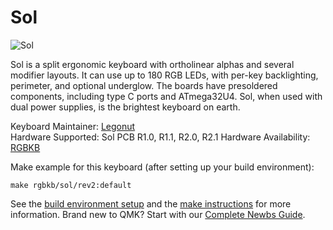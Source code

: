 # Sol

![Sol](https://imgur.com/1chZff9)

Sol is a split ergonomic keyboard with ortholinear alphas and several modifier layouts. It can use up to 180 RGB LEDs, with per-key backlighting, perimeter, and optional underglow. The boards have presoldered components, including type C ports and ATmega32U4. Sol, when used with dual power supplies, is the brightest keyboard on earth.

Keyboard Maintainer: [Legonut](https://github.com/Legonut)  
Hardware Supported: Sol PCB R1.0, R1.1, R2.0, R2.1
Hardware Availability: [RGBKB](https://www.rgbkb.net)

Make example for this keyboard (after setting up your build environment):

    make rgbkb/sol/rev2:default

See the [build environment setup](https://docs.qmk.fm/#/getting_started_build_tools) and the [make instructions](https://docs.qmk.fm/#/getting_started_make_guide) for more information. Brand new to QMK? Start with our [Complete Newbs Guide](https://docs.qmk.fm/#/newbs).
